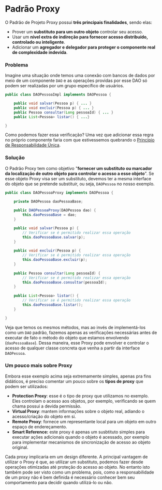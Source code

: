 # Padrão Proxy

O Padrão de Projeto Proxy possui **três principais finalidades**, sendo elas:

* Prover um **substituto para um outro objeto** controlar seu acesso.
* Usar um **nível extra de indireção para fornecer acesso distribuído, controlado ou inteligente**.
* Adicionar um **agregador e delegador para proteger o componente real de complexidade indevida**.

### Problema

Imagine uma situação onde temos uma conexão com bancos de dados por meio de um componente `DAO` e as operações providas por esse DAO só podem ser realizadas por um grupo específico de usuários.

```java
public class DAOPessoaImpl implements DAOPessoa {

    public void salvar(Pessoa p) { ... }
    public void excluir(Pessoa p) { ... }
    public Pessoa consultar(Long pessoaId) { ... }
    public List<Pessoa> listar() { ...}

}
```

Como podemos fazer essa verificação? Uma vez que adicionar essa regra no próprio componente faria com que estivessemos quebrando o [Princípio de Responsabilidade Única](principios-solid/principios-solid.md).

### Solução

O Padrão Proxy tem como objetivo "**fornecer um substituto ou marcador da localização de outro objeto para controlar o acesso a esse objeto**". Se esse objeto Proxy visa ser um substituto, devemos ter a mesma interface do objeto que se pretende substituir, ou seja, `DAOPessoa` no nosso exemplo.

```java
public class DAOPessoaProxy implements DAOPessoa {

    private DAOPessoa daoPessoaBase;
    
    public DAOPessoaProxy(DAOPessoa dao) {
        this.daoPessoaBase = dao;
    }

    public void salvar(Pessoa p) {
        // Verificar se é permitido realizar essa operação
        this.daoPessoaBase.salvar(p);
    }
    
    public void excluir(Pessoa p) {
        // Verificar se é permitido realizar essa operação
        this.daoPessoaBase.excluir(p);
    }
    
    public Pessoa consultar(Long pessoaId) {
        // Verificar se é permitido realizar essa operação
        this.daoPessoaBase.consultar(pessoaId);
    }
    
    public List<Pessoa> listar() {
        // Verificar se é permitido realizar essa operação
        this.daoPessoaBase.listar();
    }

}
```

Veja que temos os mesmos métodos, mas ao invés de implementá-los como um `DAO` padrão, fazemos apenas as verificações necessárias antes de executar de fato o método do objeto que estamos envolvendo \(`daoPessoaBase`\). Dessa maneira, esse Proxy pode envolver e controlar o acesso de qualquer classe concreta que venha a partir da interface `DAOPessoa`.

### Um pouco mais sobre Proxy

Embora esse exemplo acima seja extremamente simples, apenas pra fins didáticos, é preciso comentar um pouco sobre os **tipos de proxy** que podem ser utilizados:

* **Protection Proxy**: esse é o tipo de proxy que utilizamos no exemplo. Eles controlam o acesso aos objetos, por exemplo, verificando se quem chama possui a devida permissão.
* **Virtual Proxy**: mantem informações sobre o objeto real, adiando o acesso/criação do objeto em si. 
* **Remote Proxy**: fornece um representante local para um objeto em outro espaço de endereçamento. 
* **Smart Reference:** este proxy é apenas um susbtituto simples para executar ações adicionais quando o objeto é acessado, por exemplo para implementar mecanismos de sincronização de acesso ao objeto original.

Cada proxy implicaria em um design diferente. A principal vantagem de utilizar o Proxy é que, ao utilizar um substituto, podemos fazer desde operações otimizadas até proteção do acesso ao objeto. No entanto isto também pode ser visto como um problema, pois, como a responsabilidade de um proxy não é bem definida é necessário conhecer bem seu comportamento para decidir quando utilizá-lo ou não.




